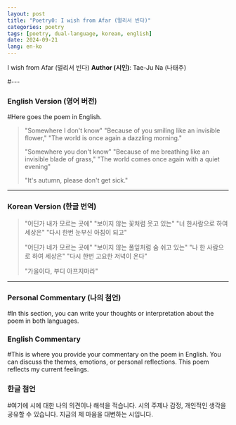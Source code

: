 ```yaml
---
layout: post
title: "Poetry0: I wish from Afar (멀리서 빈다)"
categories: poetry
tags: [poetry, dual-language, korean, english]
date: 2024-09-21
lang: en-ko
---
```


I wish from Afar (멀리서 빈다)
**Author (시인)**: Tae-Ju Na (나태주)

#---

### English Version (영어 버전)
#Here goes the poem in English.

> "Somewhere I don't know"
> "Because of you smiling like an invisible flower,"
> "The world is once again a dazzling morning."
>
> "Somewhere you don't know"
> "Because of me breathing like an invisible blade of grass,"
> "The world comes once again with a quiet evening"
>
> "It's autumn, please don't get sick."
> 

---

### Korean Version (한글 번역)

> "어딘가 내가 모르는 곳에"
> "보이지 않는 꽃처럼 웃고 있는"
> "너 한사람으로 하여 세상은"
> "다시 한번 눈부신 아침이 되고"
>
> "어딘가 네가 모르는 곳에"
> "보이지 않는 풀잎처럼 숨 쉬고 있는"
> "나 한 사람으로 하여 세상은"
> "다시 한번 고요한 저녁이 온다"
>
> "가을이다, 부디 아프지마라"
> 


---

### Personal Commentary (나의 첨언)
#In this section, you can write your thoughts or interpretation about the poem in both languages.

### English Commentary
#This is where you provide your commentary on the poem in English. You can discuss the themes, emotions, or personal reflections.
This poem reflects my current feelings.

### 한글 첨언
#여기에 시에 대한 나의 의견이나 해석을 적습니다. 시의 주제나 감정, 개인적인 생각을 공유할 수 있습니다.
지금의 제 마음을 대변하는 시입니다.


